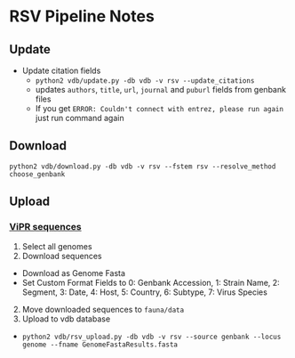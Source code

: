 # RSV Pipeline Notes

## Update

* Update citation fields
  * `python2 vdb/update.py -db vdb -v rsv --update_citations`
  * updates `authors`, `title`, `url`, `journal` and `puburl` fields from genbank files
  * If you get `ERROR: Couldn't connect with entrez, please run again` just run command again

## Download

    python2 vdb/download.py -db vdb -v rsv --fstem rsv --resolve_method choose_genbank

## Upload

### [ViPR sequences](https://www.viprbrc.org/brc/vipr_genome_search.spg?method=SubmitForm&blockId=1337&decorator=paramyxo)

1. Select all genomes
2. Download sequences
  * Download as Genome Fasta
  * Set Custom Format Fields to 0: Genbank Accession, 1: Strain Name, 2: Segment, 3: Date, 4: Host, 5: Country, 6: Subtype, 7: Virus Species
2. Move downloaded sequences to `fauna/data`
3. Upload to vdb database
  * `python2 vdb/rsv_upload.py -db vdb -v rsv --source genbank --locus genome --fname GenomeFastaResults.fasta`
